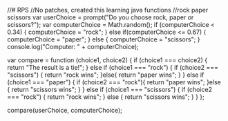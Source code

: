 //# RPS
//No patches, created this learning java functions
//rock paper scissors
var userChoice = prompt("Do you choose rock, paper or scissors?");
var computerChoice = Math.random();
if (computerChoice < 0.34) {
	computerChoice = "rock";
} else if(computerChoice <= 0.67) {
	computerChoice = "paper";
} else {
	computerChoice = "scissors";
} console.log("Computer: " + computerChoice);

var compare = function (choice1, choice2) {
if (choice1 === choice2) {
    return "The result is a tie!";
} else if (choice1 === "rock") {
if (choice2 === "scissors") {
return "rock wins";
}else{ 
    return "paper wins";
}
}
else if (choice1 === "paper") {
    if (choice2 === "rock"){
        return "paper wins";
    }else {
        return "scissors wins";
    }
}
else if (choice1 === "scissors") {
    if (choice2 === "rock") {
        return "rock wins";
} else {
        return "scissors wins";
}
}
};

compare(userChoice, computerChoice);
